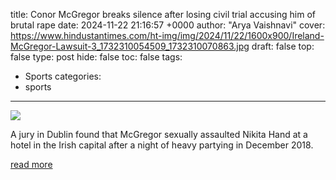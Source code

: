 title: Conor McGregor breaks silence after losing civil trial accusing him of brutal rape
date: 2024-11-22 21:16:57 +0000
author: "Arya Vaishnavi"
cover: https://www.hindustantimes.com/ht-img/img/2024/11/22/1600x900/Ireland-McGregor-Lawsuit-3_1732310054509_1732310070863.jpg
draft: false
top: false
type: post
hide: false
toc: false
tags:
  - Sports
categories:
  - sports
---

![](https://www.hindustantimes.com/ht-img/img/2024/11/22/1600x900/Ireland-McGregor-Lawsuit-3_1732310054509_1732310070863.jpg)

A jury in Dublin found that McGregor sexually assaulted Nikita Hand at a hotel in the Irish capital after a night of heavy partying in December 2018.

[read more](https://www.hindustantimes.com/world-news/us-news/conor-mcgregor-breaks-silence-after-losing-civil-trial-accusing-him-of-brutal-rape-101732308656231.html)
